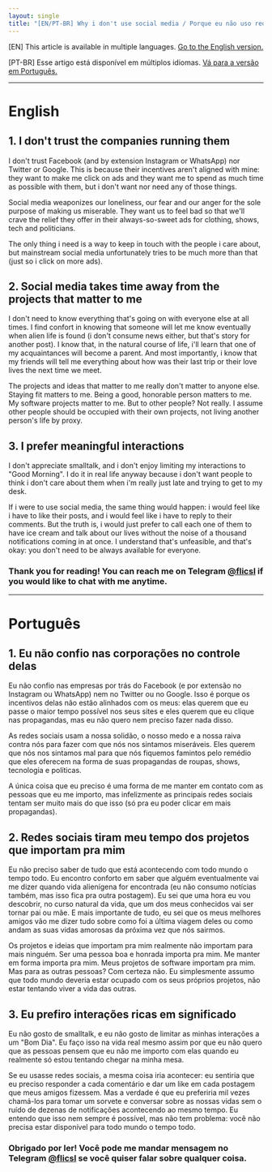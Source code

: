 ```yaml
---
layout: single
title: "[EN/PT-BR] Why i don't use social media / Porque eu não uso redes sociais"
---
```


[EN] This article is available in multiple languages. [Go to the English version.](#english)

[PT-BR] Esse artigo está disponível em múltiplos idiomas. [Vá para a versão em Português.](#português)

---
# English
## 1. I don't trust the companies running them

I don't trust Facebook (and by extension Instagram or WhatsApp) nor Twitter or Google. This is because their incentives aren't aligned with mine: they want to make me click on ads and they want me to spend as much time as possible with them, but i don't want nor need any of those things.

Social media weaponizes our loneliness, our fear and our anger for the sole purpose of making us miserable. They want us to feel bad so that we'll crave the relief they offer in their always-so-sweet ads for clothing, shows, tech and politicians.

The only thing i need is a way to keep in touch with the people i care about, but mainstream social media unfortunately tries to be much more than that (just so i click on more ads).

## 2. Social media takes time away from the projects that matter to me

I don't need to know everything that's going on with everyone else at all times. I find confort in knowing that someone will let me know eventually when alien life is found (i don't consume news either, but that's story for another post). I know that, in the natural course of life, i'll learn that one of my acquaintances will become a parent. And most importantly, i know that my friends will tell me everything about how was their last trip or their love lives the next time we meet.

The projects and ideas that matter to me really don't matter to anyone else. Staying fit matters to me. Being a good, honorable person matters to me. My software projects matter to me. But to other people? Not really. I assume other people should be occupied with their own projects, not living another person's life by proxy.

## 3. I prefer meaningful interactions

I don't appreciate smalltalk, and i don't enjoy limiting my interactions to "Good Morning". I do it in real life anyway because i don't want people to think i don't care about them when i'm really just late and trying to get to my desk.

If i were to use social media, the same thing would happen: i would feel like i have to like their posts, and i would feel like i have to reply to their comments. But the truth is, i would just prefer to call each one of them to have ice cream and talk about our lives without the noise of a thousand notifications coming in at once. I understand that's unfeasible, and that's okay: you don't need to be always available for everyone.

### Thank you for reading! You can reach me on Telegram [@flicsl](https://t.me/flicsl) if you would like to chat with me anytime.

---

# Português
## 1. Eu não confio nas corporações no controle delas

Eu não confio nas empresas por trás do Facebook (e por extensão no Instagram ou WhatsApp) nem no Twitter ou no Google. Isso é porque os incentivos delas não estão alinhados com os meus: elas querem que eu passe o maior tempo possível nos seus sites e eles querem que eu clique nas propagandas, mas eu não quero nem preciso fazer nada disso.

As redes sociais usam a nossa solidão, o nosso medo e a nossa raiva contra nós para fazer com que nós nos sintamos miseráveis. Eles querem que nós nos sintamos mal para que nós fiquemos famintos pelo remédio que eles oferecem na forma de suas propagandas de roupas, shows, tecnologia e políticas.

A única coisa que eu preciso é uma forma de me manter em contato com as pessoas que eu me importo, mas infelizmente as principais redes sociais tentam ser muito mais do que isso (só pra eu poder clicar em mais propagandas).

## 2. Redes sociais tiram meu tempo dos projetos que importam pra mim

Eu não preciso saber de tudo que está acontecendo com todo mundo o tempo todo. Eu encontro conforto em saber que alguém eventualmente vai me dizer quando vida alienígena for encontrada (eu não consumo notícias também, mas isso fica pra outra postagem). Eu sei que uma hora eu vou descobrir, no curso natural da vida, que um dos meus conhecidos vai ser tornar pai ou mãe. E mais importante de tudo, eu sei que os meus melhores amigos vão me dizer tudo sobre como foi a última viagem deles ou como andam as suas vidas amorosas da próxima vez que nós sairmos.

Os projetos e ideias que importam pra mim realmente não importam para mais ninguém. Ser uma pessoa boa e honrada importa pra mim. Me manter em forma importa pra mim. Meus projetos de software importam pra mim. Mas para as outras pessoas? Com certeza não. Eu simplesmente assumo que todo mundo deveria estar ocupado com os seus próprios projetos, não estar tentando viver a vida das outras.

## 3. Eu prefiro interações ricas em significado

Eu não gosto de smalltalk, e eu não gosto de limitar as minhas interações a um "Bom Dia". Eu faço isso na vida real mesmo assim por que eu não quero que as pessoas pensem  que eu não me importo com elas quando eu realmente só estou tentando chegar na minha mesa.

Se eu usasse redes sociais, a mesma coisa iria acontecer: eu sentiria que eu preciso responder a cada comentário e dar um like em cada postagem que meus amigos fizessem. Mas a verdade é que eu preferiria mil vezes chamá-los para tomar um sorvete e conversar sobre as nossas vidas sem o ruído de dezenas de notificações acontecendo ao mesmo tempo. Eu entendo que isso nem sempre é possível, mas não tem problema: você não precisa estar disponível para todo mundo o tempo todo.

### Obrigado por ler! Você pode me mandar mensagem no Telegram [@flicsl](https://t.me/flicsl) se você quiser falar sobre qualquer coisa.
